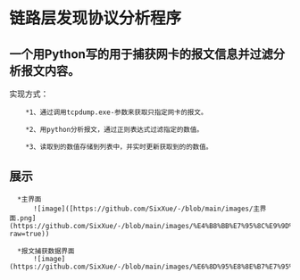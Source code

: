 #                链路层发现协议分析程序
## 一个用Python写的用于捕获网卡的报文信息并过滤分析报文内容。
  实现方式：
  
        *1、通过调用tcpdump.exe-参数来获取只指定网卡的报文。
        
        *2、用python分析报文，通过正则表达式过滤指定的数值。
        
        *3、读取到的数值存储到列表中，并实时更新获取到的的数值。
        
##  展示

      *主界面
          ![image]([https://github.com/SixXue/-/blob/main/images/主界面.png](https://github.com/SixXue/-/blob/main/images/%E4%B8%BB%E7%95%8C%E9%9D%A2.png?raw=true))
          
      *报文捕获数据界面
          ![image](https://github.com/SixXue/-/blob/main/images/%E6%8D%95%E8%8E%B7%E7%95%8C%E9%9D%A2.png)
          
